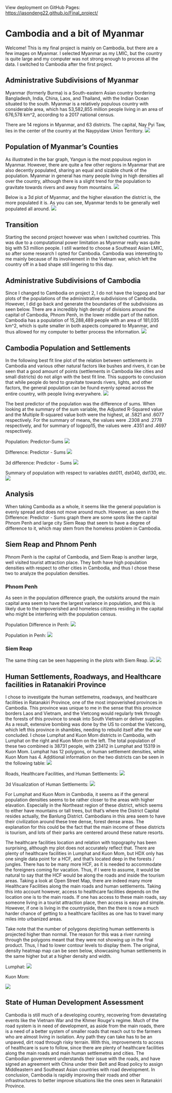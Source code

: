 View deployment on GitHub Pages: https://jasondeng22.github.io/Final_project/

# Cambodia and a bit of Myanmar

Welcome! This is my final project is mainly on Cambodia, but there are a few images on Myanmar. I selected Myanmar as my LMIC, but the country is quite large and my computer was not strong enough to process all the data. I switched to Cambodia after the first project.

## Administrative Subdivisions of Myanmar

Myanmar (formerly Burma) is a South-eastern Asian country bordering Bangladesh, India, China, Laos, and Thailand, with the Indian Ocean situated to the south. Myanmar is a relatively populous country with considerable area, which has 53,582,855 million people living in an area of 676,578 km^2, according to a 2017 national census. 

There are 14 regions in Myanmar, and 63 districts. The capital, Nay Pyi Taw, lies in the center of the country at the Naypyidaw Union Territory.
![](Myanmar.png)

## Population of Myanmar’s Counties

As illustrated in the bar graph, Yangun is the most populous region in Myanmar. However, there are quite a few other regions in Myanmar that are also decently populated, sharing an equal and sizable chunk of the population. Myanmar in general has many people living in high densities all over the country, although there is a slight trend for the population to gravitate towards rivers and away from mountains. 
![](MyanmarBarPlot.png)

Below is a 3d plot of Myanmar, and the higher elavation the district is, the more populated it is. As you can see, Myanmar tends to be generally well populated all around. 
![](3d.gif)

## Transition

Starting the second project however was when I switched countries. This was due to a computational power limitation as Myanmar really was quite big with 53 million people. I still wanted to choose a Southeast Asian LMIC, so after some research I opted for Cambodia. Cambodia was interesting to me mainly because of its involvement in the Vietnam war, which left the country off in a bad shape still lingering to this day.

## Administrative Subdivisions of Cambodia

Since I changed to Cambodia on project 2, I do not have the logpog and bar plots of the populations of the administrative subdivisions of Cambodia. However, I did go back and generate the boundaries of the subdivisions as seen below. There are a incredibly high density of divisions around the capital of Cambodia, Phnom Penh, in the lower middle part of the nation. Cambodia has a population of 15,288,489 people with an area of 181,035 km^2, which is quite smaller in both aspects compared to Myanmar, and thus allowed for my computer to better process the information. 
![](Khmadms1.png)

## Cambodia Population and Settlements

In the following best fit line plot of the relation between settlements in Cambodia and various other natural factors like bushes and rivers, it can be seen that a good amount of points (settlements in Cambodia like cities and small districts) do not align with the best fit line. This supports to conclusion that while people do tend to gravitate towards rivers, lights, and other factors, the general population can be found evenly spread across the entire country, with people living everywhere. 
![](part2graphfittedfinal.png)

The best predictor of the population was the difference of sums. When looking at the summary of the sum variable, the Adjusted R-Squared value and the Multiple R-squared value both were the highest, at .5821 and .6077 respectively. For the summary of means, the values were .2308 and .2778 respectively, and for summary of logpop15, the values were .4351 and .4697 respectively. 

Population: Predictor-Sums
![](1.png)

Difference: Predictor - Sums
![](2.png)

3d difference: Predictor - Sums
![](3.png)

Summary of population with respect to variables dst011, dst040, dst130, etc. 
![](summarySums.png)

## Analysis

When taking Cambodia as a whole, it seems like the general population is evenly spread and does not move around much. However, as seen in the Difference: Predictor - Sums graph there are some spots like the capital Phnom Penh and large city Siem Reap that seem to have a degree of difference to it, which may stem from the homeless problem in Cambodia. 

## Siem Reap and Phnom Penh

Phnom Penh is the capital of Cambodia, and Siem Reap is another large, well visited tourist attraction place. They both have high population densities with respect to other cities in Cambodia, and thus I chose these two to analyze the population densities. 

### Phnom Penh
As seen in the population difference graph, the outskirts around the main capital area seem to have the largest variance in population, and this is likely due to the impoverished and homeless citizens residing in the capital who might be interfering with the population census. 

Population Difference in Penh:
![](PhnomPenhDiff.png)

Population in Penh:
![](PhnomPenhPop.png)

### Siem Reap
The same thing can be seen happening in the plots with Siem Reap. 
![](SiemReapDiff.png)
![](SiemReapPop.png)


## Human Settlements, Roadways, and Healthcare facilities in Ratanakiri Province

I chose to investigate the human settlemetns, roadways, and healthcare facilities in Ratanakiri Province, one of the most impoverished provinces in Cambodia. This province was unique to me in the sense that this province borders Laos and Vietnam, and the Vietcong would regularly trek through the forests of this province to sneak into South Vietnam or deliver supplies. As a result, extensive bombing was done by the US to combat the Vietcong, which left this province in shambles, needing to rebuild itself after the war concluded. I chose Lumphat and Kuon Mom districts in Cambodia, with Lumphat on the right and Kuon Mom on the left. The total population of these two combined is 38731 people, with 23412 in Lumphat and 15319 in Kuon Mom. Lumphat has 12 polygons, or human settlement densities, while Kuon Mom has 4. Additional information on the two districts can be seen in the following table:
![](table.png)

Roads, Healthcare Facilities, and Human Settlements:
![](HCFandRoads.png)

3d Visualization of Human Settlements:
![](Project4part1.png)

For Lumphat and Kuon Mom in Cambodia, it seems as if the general population densities seems to be rather closer to the areas with higher elavation. Especially in the Northeast region of these district, which seems to either have mountains or tall trees, but that’s where the District Capital resides actually, the Banlung District. Cambodians in this area seem to have their civilization around these tree dense, forest dense areas. The explanation for this could be the fact that the main income of these districts is tourism, and lots of their parks are centered around these nature resorts. 

The healthcare facilities location and relation with topography has been surprising, although my plot does not accurately reflect that. There are plenty of healthcare facilities in Lumphat and Kuon Mom, but HDX only has one single data point for a HCF, and that’s located deep in the forests / jungles. There has to be many more HCF, as it is needed to accommodate the foreigners coming for vacation. Thus, if I were to assume, it would be natural to say that the HCF would be along the roads and inside the tourism areas. Taking a look at Open Street Map, there are indeed many more Healthcare Facilities along the main roads and human settlements. Taking this into account however, access to healthcare facilities depends on the location one is to the main roads. If one has access to these main roads, say someone living in a tourist attraction place, then access is easy and simple. However, if one is living in the countryside, then the there is now a much harder chance of getting to a healthcare facilites as one has to travel many miles into urbanized areas. 

Take note that the number of polygons depicting human settlements is projected higher than normal. The reason for this was a river running through the polygons meant that they were not showing up in the final product. Thus, I had to lower contour levels to display them. The original, density heatmap map can be seen below, showcasing human settlements in the same higher but at a higher density and width. 

Lumphat:
![](sm_pop15.png)

Kuon Mom:

![](KHM_dsg_contou1r.png)

## State of Human Development Assessment

Cambodia is still much of a developing country, recovering from devastating events like the Vietnam War and the Khmer Rouge's regime. Much of the road system is in need of development, as aside from the main roads, there is a need of a better system of smaller roads that reach out to the farmers who are almost living in isolation. Any path they can take has to be an unpaved, dirt road through risky terrain. With this, improvements to access of healthcare is sure to follow, since there are plenty of healthcare facilities along the main roads and main human settlemetns and cities. The Cambodian government understands their issue with the roads, and have signed an agreement with China under their Belt and Road policy to assign Middleastern and Southeast Asian countries with road development. In conclusion, Cambodia is rapidly improving their roads and other infrastructures to better improve situations like the ones seen in Ratanakiri Province. 


  
